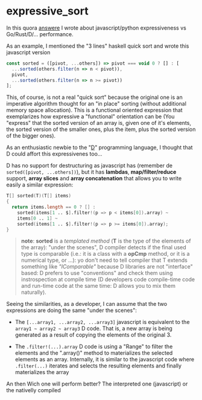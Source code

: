 # expressive_sort

In this quora [answere](https://es.quora.com/Por-qu%C3%A9-la-mayor%C3%ADa-de-los-desarrolladores-estudian-solo-lenguajes-muy-simples-como-JavaScript-y-Python-en-lugar-de-aprender-un-lenguaje-verdadero-como-C-2/answer/Antonio-Cabrera-52) I wrote about javascript/python expressiveness vs Go/Rust/D/... performance.

As an example, I mentioned the "3 lines" haskell quick sort and wrote this javascript version

```javascript
const sorted = ([pivot, ...others]) => pivot === void 0 ? [] : [
  ...sorted(others.filter(n => n < pivot)),
  pivot,
  ...sorted(others.filter(n => n >= pivot))
];
```

This, of course, is not a real "quick sort" because the original one is an imperative algorithm thought for an "in place" sorting (without additional memory space allocation).  This is a functional oriented expression that exemplarizes how expressive a "functional" orientation can be (You "express" that the sorted version of an array is, given one of it's elements, the sorted version of the smaller ones, plus the item, plus the sorted version of the bigger ones).

As an enthusiastic newbie to the "[D](https://dlang.org)" programming language, I thought that D could affort this expressivenes too... 

D has no support for destructuring as javascript has (remember de ```sorted([pivot, ...others])```), but it has **lambdas**, **map/filter/reduce** support, **array slices** and **array concatenation** that allows you to write easily a similar expression:

```d
T[] sorted(T)(T[] items)
{
  return items.length == 0 ? [] : 
    sorted(items[1 .. $].filter!(p => p < items[0]).array) ~ 
    items[0 .. 1] ~ 
    sorted(items[1 .. $].filter!(p => p >= items[0]).array);
}
```

>  **note**: **sorted** is a *templated method* (**T** is the type of the elements of the array): "under the scenes", D compiler detects if the final used type is comparable (i.e.:  it is a class with a **opCmp** method, or it is a numerical type, or ...):  yo don't need to tell compiler that T extends something like *"IComparable"* because D libraries are not "interface" based:  D prefers to use "conventions" and check them using instrospection at compile time (D developers code compile-time code and run-time code at the same time:  D allows you to mix them naturally).

Seeing the similarities, as a developer, I can assume that the two expressions are doing the same "under the scenes": 
* The ```[...array1, ...array2, ...array3]``` javascript is equivalent to the ```array1 ~ array2 ~ array3``` D code.  That is, a new array is being generated as a result of copying the elements of the original 3. 

* The ```.filter!(...).array``` D code is using a "Range" to filter the elements and the ".array()" method to materializes the selected elements as an array.  Internally, it is similar to the javascript code where ```.filter(...)``` iterates and selects the resulting elements and finally materializes the array

An then Wich one will perform better?  The interpreted one (javascript) or the nativelly compiled









